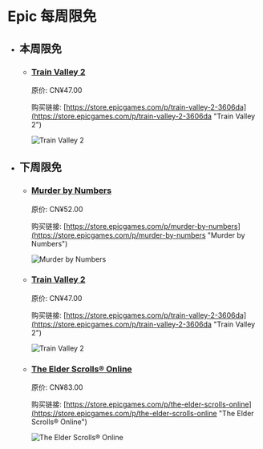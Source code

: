 # Epic 每周限免

- ## 本周限免


  - ### [Train Valley 2](https://store.epicgames.com/p/train-valley-2-3606da "Train Valley 2")

    原价: CN¥47.00

    购买链接: [https://store.epicgames.com/p/train-valley-2-3606da](https://store.epicgames.com/p/train-valley-2-3606da "Train Valley 2")

    ![Train Valley 2](https://cdn1.epicgames.com/spt-assets/6d6a89f661f74d70bdc8be636c577056/train-valley-2-offer-bq0s1.jpg)


- ## 下周限免


  - ### [Murder by Numbers](https://store.epicgames.com/p/murder-by-numbers "Murder by Numbers")

    原价: CN¥52.00

    购买链接: [https://store.epicgames.com/p/murder-by-numbers](https://store.epicgames.com/p/murder-by-numbers "Murder by Numbers")

    ![Murder by Numbers](https://cdn1.epicgames.com/a0c5d9d8a9a940e8a8f63118c7323210/offer/EGS_MurderbyNumbers_Mediatonic_S1-2560x1440-c20572a6efa8b71deac98ce598f1fc6c.jpg)


  - ### [Train Valley 2](https://store.epicgames.com/p/train-valley-2-3606da "Train Valley 2")

    原价: CN¥47.00

    购买链接: [https://store.epicgames.com/p/train-valley-2-3606da](https://store.epicgames.com/p/train-valley-2-3606da "Train Valley 2")

    ![Train Valley 2](https://cdn1.epicgames.com/spt-assets/6d6a89f661f74d70bdc8be636c577056/train-valley-2-offer-bq0s1.jpg)


  - ### [The Elder Scrolls® Online](https://store.epicgames.com/p/the-elder-scrolls-online "The Elder Scrolls® Online")

    原价: CN¥83.00

    购买链接: [https://store.epicgames.com/p/the-elder-scrolls-online](https://store.epicgames.com/p/the-elder-scrolls-online "The Elder Scrolls® Online")

    ![The Elder Scrolls® Online](https://cdn1.epicgames.com/offer/27aa2ebdcda14b3bb8a669aab73ca55f/EGS_TheElderScrollsOnline_ZeniMaxOnlineStudios_S1_2560x1440-c6c2917d1d80ae3c0e6d78b92445496b)

